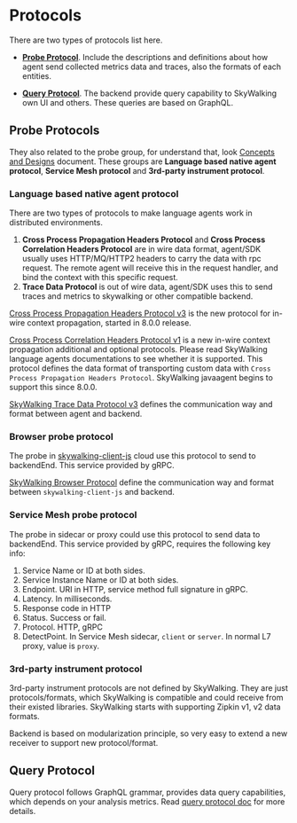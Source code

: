 # Protocols
There are two types of protocols list here. 

- [**Probe Protocol**](#probe-protocols). Include the descriptions and definitions about how agent send collected metrics data and traces, also the formats of each entities.

- [**Query Protocol**](#query-protocol). The backend provide query capability to SkyWalking own UI and others. These queries are based on GraphQL.


## Probe Protocols
They also related to the probe group, for understand that, look [Concepts and Designs](../concepts-and-designs/README.md) document.
These groups are **Language based native agent protocol**, **Service Mesh protocol** and **3rd-party instrument protocol**.

### Language based native agent protocol
There are two types of protocols to make language agents work in distributed environments.
1. **Cross Process Propagation Headers Protocol** and **Cross Process Correlation Headers Protocol** are in wire data format, 
agent/SDK usually uses HTTP/MQ/HTTP2 headers
to carry the data with rpc request. The remote agent will receive this in the request handler, and bind the context 
with this specific request.
1. **Trace Data Protocol** is out of wire data, agent/SDK uses this to send traces and metrics to skywalking or other
compatible backend. 

[Cross Process Propagation Headers Protocol v3](Skywalking-Cross-Process-Propagation-Headers-Protocol-v3.md) is the new protocol for 
in-wire context propagation, started in 8.0.0 release.

[Cross Process Correlation Headers Protocol v1](Skywalking-Cross-Process-Correlation-Headers-Protocol-v1.md) is a new in-wire context propagation additional and optional protocols. 
Please read SkyWalking language agents documentations to see whether it is supported. 
This protocol defines the data format of transporting custom data with `Cross Process Propagation Headers Protocol`.
SkyWalking javaagent begins to support this since 8.0.0.

[SkyWalking Trace Data Protocol v3](Trace-Data-Protocol-v3.md) defines the communication way and format between agent and backend.

### Browser probe protocol

The probe in [skywalking-client-js](https://github.com/apache/skywalking-client-js) cloud use this protocol to send to backendEnd. This service provided by gRPC.

[SkyWalking Browser Protocol](Browser-Protocol.md) define the communication way and format between `skywalking-client-js` and backend.

### Service Mesh probe protocol
The probe in sidecar or proxy could use this protocol to send data to backendEnd. This service provided by gRPC, requires 
the following key info:

1. Service Name or ID at both sides.
1. Service Instance Name or ID at both sides.
1. Endpoint. URI in HTTP, service method full signature in gRPC.
1. Latency. In milliseconds.
1. Response code in HTTP
1. Status. Success or fail.
1. Protocol. HTTP, gRPC
1. DetectPoint. In Service Mesh sidecar, `client` or `server`. In normal L7 proxy, value is `proxy`.


### 3rd-party instrument protocol
3rd-party instrument protocols are not defined by SkyWalking. They are just protocols/formats, which SkyWalking is compatible and
could receive from their existed libraries. SkyWalking starts with supporting Zipkin v1, v2 data formats.

Backend is based on modularization principle, so very easy to extend a new receiver to support new protocol/format.

## Query Protocol
Query protocol follows GraphQL grammar, provides data query capabilities, which depends on your analysis metrics.
Read [query protocol doc](query-protocol.md) for more details.
